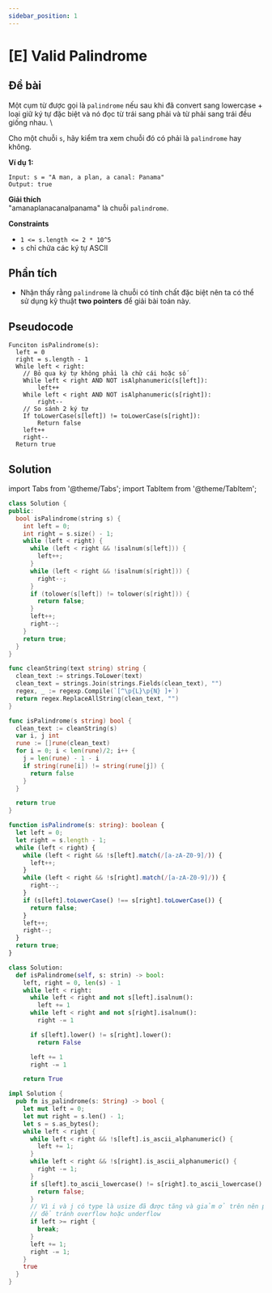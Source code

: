 ```yaml
---
sidebar_position: 1
---
```


# [E] Valid Palindrome

## Đề bài

Một cụm từ được gọi là `palindrome` nếu sau khi đã convert sang lowercase + loại giữ ký tự đặc biệt và nó đọc từ trái sang phải và từ phải sang trái đều giống nhau. \

Cho một chuỗi `s`, hãy kiểm tra xem chuỗi đó có phải là `palindrome` hay không.

**Ví dụ 1:**

```plaintext
Input: s = "A man, a plan, a canal: Panama"
Output: true
```

**Giải thích** \
"amanaplanacanalpanama" là chuỗi `palindrome`.

**Constraints**

- `1 <= s.length <= 2 * 10^5`
- `s` chỉ chứa các ký tự ASCII

## Phần tích

- Nhận thấy rằng `palindrome` là chuỗi có tính chất đặc biệt nên ta có thể sử dụng kỹ thuật **two pointers** để giải bài toán này.

## Pseudocode

```plaintext
Funciton isPalindrome(s):
  left = 0
  right = s.length - 1
  While left < right:
    // Bỏ qua ký tự không phải là chữ cái hoặc số
    While left < right AND NOT isAlphanumeric(s[left]):
        left++
    While left < right AND NOT isAlphanumeric(s[right]):
        right--
    // So sánh 2 ký tự
    If toLowerCase(s[left]) != toLowerCase(s[right]):
        Return false
    left++
    right--
  Return true
```

## Solution

import Tabs from '@theme/Tabs';
import TabItem from '@theme/TabItem';

<Tabs>
<TabItem value="cpp" label="C++">

```cpp
class Solution {
public:
  bool isPalindrome(string s) {
    int left = 0;
    int right = s.size() - 1;
    while (left < right) {
      while (left < right && !isalnum(s[left])) {
        left++;
      }
      while (left < right && !isalnum(s[right])) {
        right--;
      }
      if (tolower(s[left]) != tolower(s[right])) {
        return false;
      }
      left++;
      right--;
    }
    return true;
  }
}
```

</TabItem>

<TabItem value="go" label="Go">

```go
func cleanString(text string) string {
  clean_text := strings.ToLower(text)
  clean_text = strings.Join(strings.Fields(clean_text), "")
  regex, _ := regexp.Compile(`[^\p{L}\p{N} ]+`)
  return regex.ReplaceAllString(clean_text, "")
}

func isPalindrome(s string) bool {
  clean_text := cleanString(s)
  var i, j int
  rune := []rune(clean_text)
  for i = 0; i < len(rune)/2; i++ {
    j = len(rune) - 1 - i
    if string(rune[i]) != string(rune[j]) {
      return false
    }
  }

  return true
}
```

</TabItem>

<TabItem value="typescript" label="Typescript">

```typescript
function isPalindrome(s: string): boolean {
  let left = 0;
  let right = s.length - 1;
  while (left < right) {
    while (left < right && !s[left].match(/[a-zA-Z0-9]/)) {
      left++;
    }
    while (left < right && !s[right].match(/[a-zA-Z0-9]/)) {
      right--;
    }
    if (s[left].toLowerCase() !== s[right].toLowerCase()) {
      return false;
    }
    left++;
    right--;
  }
  return true;
}
```

</TabItem>

<TabItem value="python" label="Python">

```python
class Solution:
  def isPalindrome(self, s: strin) -> bool:
    left, right = 0, len(s) - 1
    while left < right:
      while left < right and not s[left].isalnum():
        left += 1
      while left < right and not s[right].isalnum():
        right -= 1

      if s[left].lower() != s[right].lower():
        return False

      left += 1
      right -= 1

    return True
```

</TabItem>

<TabItem value="rust" label="Rust">

```rust
impl Solution {
  pub fn is_palindrome(s: String) -> bool {
    let mut left = 0;
    let mut right = s.len() - 1;
    let s = s.as_bytes();
    while left < right {
      while left < right && !s[left].is_ascii_alphanumeric() {
        left += 1;
      }
      while left < right && !s[right].is_ascii_alphanumeric() {
        right -= 1;
      }
      if s[left].to_ascii_lowercase() != s[right].to_ascii_lowercase() {
        return false;
      }
      // Vì i và j có type là usize đã được tăng và giảm ở trên nên phải kiểm tra điều kiện này
      // để tránh overflow hoặc underflow
      if left >= right {
        break;
      }
      left += 1;
      right -= 1;
    }
    true
  }
}
```

</TabItem>

</Tabs>
